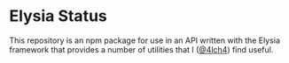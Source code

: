 # Elysia Status

This repository is an npm package for use in an API written with the Elysia framework that provides a number of utilities that I ([@4lch4][0]) find useful.

[0]: https://4lch4.com

